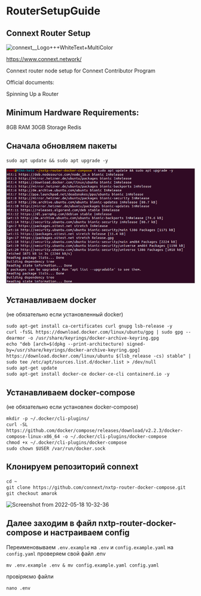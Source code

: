 # RouterSetupGuide

## Connext Router Setup

![connext__Logo+++WhiteText+MultiColor](https://user-images.githubusercontent.com/59205554/168984854-6cdea57a-0ffd-4f72-8380-508ef889eed9.png)

https://www.connext.network/

Connext router node setup for Connext Contributor Program

Official documents:

Spinning Up a Router

## Minimum Hardware Requirements:
8GB RAM
30GB Storage
Redis

## Cначала обновляем пакеты
```
sudo apt update && sudo apt upgrade -y
```
![Image text](https://github.com/cybernekit/RouterSetupGuide/blob/main/img/Screenshot%20from%202022-05-17%2016-49-11.png)
## Устанавливаем docker
(не обязательно если установленный docker)
```
sudo apt-get install ca-certificates curl gnupg lsb-release -y
curl -fsSL https://download.docker.com/linux/ubuntu/gpg | sudo gpg --dearmor -o /usr/share/keyrings/docker-archive-keyring.gpg
echo "deb [arch=$(dpkg --print-architecture) signed-by=/usr/share/keyrings/docker-archive-keyring.gpg] https://download.docker.com/linux/ubuntu $(lsb_release -cs) stable" | sudo tee /etc/apt/sources.list.d/docker.list > /dev/null
sudo apt-get update
sudo apt-get install docker-ce docker-ce-cli containerd.io -y
```
## Устанавливаем docker-compose
(не обязательно если установлен docker-compose)
```
mkdir -p ~/.docker/cli-plugins/
curl -SL https://github.com/docker/compose/releases/download/v2.2.3/docker-compose-linux-x86_64 -o ~/.docker/cli-plugins/docker-compose
chmod +x ~/.docker/cli-plugins/docker-compose
sudo chown $USER /var/run/docker.sock
```
## Клонируем репозиторий connext
```
cd ~
git clone https://github.com/connext/nxtp-router-docker-compose.git
git checkout amarok
```
![Screenshot from 2022-05-18 10-32-36](https://user-images.githubusercontent.com/59205554/168983093-7e8d6b0d-41f4-4d33-bd2d-4d416c20b6e9.png)
## Далее заходим в файл nxtp-router-docker-compose и настраиваем config
Переименовываем ```.env.example``` на ```.env``` и ```config.example.yaml``` на  ```config.yaml``` проверяем свой файл .env
```
mv .env.example .env & mv config.example.yaml config.yaml
```
провіряємо файли
```
nano .env
```


